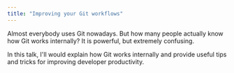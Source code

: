```yaml
---
title: "Improving your Git workflows"
---
```


Almost everybody uses Git nowadays. But how many people actually know how Git works internally? It is powerful, but extremely confusing.

In this talk, I'll would explain how Git works internally and provide useful tips and tricks for improving developer productivity.
